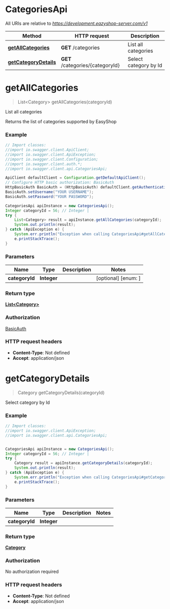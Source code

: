 # CategoriesApi

All URIs are relative to *https://development.eazyshop-server.com/v1*

Method | HTTP request | Description
------------- | ------------- | -------------
[**getAllCategories**](CategoriesApi.md#getAllCategories) | **GET** /categories | List all categories
[**getCategoryDetails**](CategoriesApi.md#getCategoryDetails) | **GET** /categories/{categoryId} | Select category by Id

<a name="getAllCategories"></a>
# **getAllCategories**
> List&lt;Category&gt; getAllCategories(categoryId)

List all categories

Returns the list of categories supported by EasyShop

### Example
```java
// Import classes:
//import io.swagger.client.ApiClient;
//import io.swagger.client.ApiException;
//import io.swagger.client.Configuration;
//import io.swagger.client.auth.*;
//import io.swagger.client.api.CategoriesApi;

ApiClient defaultClient = Configuration.getDefaultApiClient();
// Configure HTTP basic authorization: BasicAuth
HttpBasicAuth BasicAuth = (HttpBasicAuth) defaultClient.getAuthentication("BasicAuth");
BasicAuth.setUsername("YOUR USERNAME");
BasicAuth.setPassword("YOUR PASSWORD");

CategoriesApi apiInstance = new CategoriesApi();
Integer categoryId = 56; // Integer | 
try {
    List<Category> result = apiInstance.getAllCategories(categoryId);
    System.out.println(result);
} catch (ApiException e) {
    System.err.println("Exception when calling CategoriesApi#getAllCategories");
    e.printStackTrace();
}
```

### Parameters

Name | Type | Description  | Notes
------------- | ------------- | ------------- | -------------
 **categoryId** | **Integer**|  | [optional] [enum: ]

### Return type

[**List&lt;Category&gt;**](Category.md)

### Authorization

[BasicAuth](../README.md#BasicAuth)

### HTTP request headers

 - **Content-Type**: Not defined
 - **Accept**: application/json

<a name="getCategoryDetails"></a>
# **getCategoryDetails**
> Category getCategoryDetails(categoryId)

Select category by Id

### Example
```java
// Import classes:
//import io.swagger.client.ApiException;
//import io.swagger.client.api.CategoriesApi;


CategoriesApi apiInstance = new CategoriesApi();
Integer categoryId = 56; // Integer | 
try {
    Category result = apiInstance.getCategoryDetails(categoryId);
    System.out.println(result);
} catch (ApiException e) {
    System.err.println("Exception when calling CategoriesApi#getCategoryDetails");
    e.printStackTrace();
}
```

### Parameters

Name | Type | Description  | Notes
------------- | ------------- | ------------- | -------------
 **categoryId** | **Integer**|  |

### Return type

[**Category**](Category.md)

### Authorization

No authorization required

### HTTP request headers

 - **Content-Type**: Not defined
 - **Accept**: application/json

